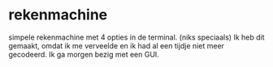 # rekenmachine
simpele rekenmachine met 4 opties in de terminal. (niks speciaals)
Ik heb dit gemaakt, omdat ik me verveelde en ik had al een tijdje niet meer gecodeerd. Ik ga morgen bezig met een GUI.
